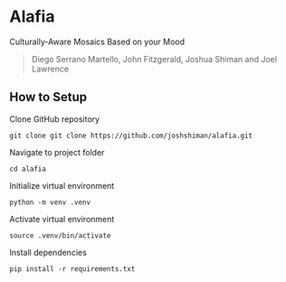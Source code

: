 # Alafia
Culturally-Aware Mosaics Based on your Mood
> Diego Serrano Martello, John Fitzgerald, Joshua Shiman and Joel Lawrence


## How to Setup

Clone GitHub repository

`git clone git clone https://github.com/joshshiman/alafia.git`

Navigate to project folder

`cd alafia`

Initialize virtual environment

`python -m venv .venv`

Activate virtual environment

`source .venv/bin/activate`

Install dependencies

`pip install -r requirements.txt`

